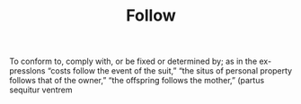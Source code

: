 ---
title: Follow
letter: F
permalink: "/definitions/bld-follow.html"
body: To conform to, comply with, or be fixed or determined by; as in the ex-presslons
  “costs follow the event of the suit,” “the situs of personal property follows that
  of the owner,” “the offspring follows the mother,” (partus sequitur ventrem
published_at: '2018-07-07'
source: Black's Law Dictionary 2nd Ed (1910)
layout: post
---